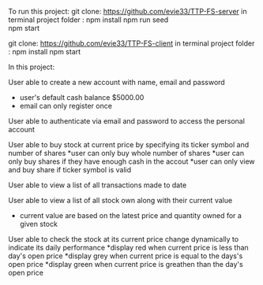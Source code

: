 To run this project:
git clone:
https://github.com/evie33/TTP-FS-server
in terminal project folder : 
npm install 
npm run seed  
npm start

git clone:
https://github.com/evie33/TTP-FS-client
in terminal project folder : 
npm install 
npm start


In this project:

User able to create a new account with name, email and password
* user's default cash balance $5000.00
* email can only register once

User able to authenticate via email and password to access the personal account

User able to buy stock at current price by specifying its ticker symbol and number of shares 
*user can only buy whole number of shares
*user can only buy shares if they have enough cash in the accout
*user can only view and buy share if ticker symbol is valid

User able to view a list of all transactions made to date

User able to view a list of all stock own along with their current value 
* current value are based on the latest price and quantity owned for a given stock

User able to check the stock at its current price change dynamically to indicate its daily performance
*display red when current price is less than day's open price
*display grey when current price is equal to the days's open price 
*display green when current price is greathen than the day's open price


